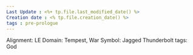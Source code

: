 ```yaml
---
Last Update : <%+ tp.file.last_modified_date() %>
Creation date : <% tp.file.creation_date() %>
tags : pre-prologue
---
```


Alignment: LE
Domain: Tempest, War
Symbol: Jagged Thunderbolt
tags: God